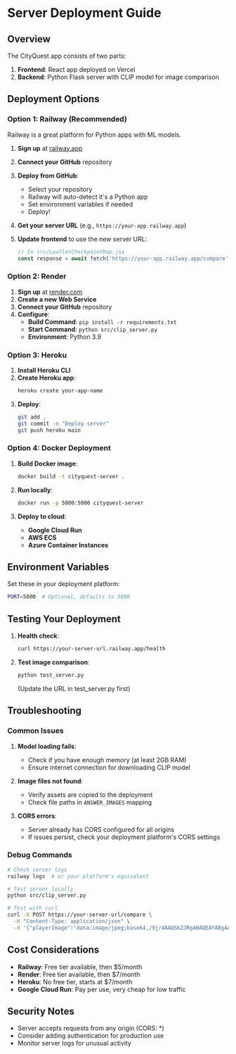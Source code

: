# Server Deployment Guide

## Overview

The CityQuest app consists of two parts:
1. **Frontend**: React app deployed on Vercel
2. **Backend**: Python Flask server with CLIP model for image comparison

## Deployment Options

### Option 1: Railway (Recommended)

Railway is a great platform for Python apps with ML models.

1. **Sign up** at [railway.app](https://railway.app)
2. **Connect your GitHub** repository
3. **Deploy from GitHub**:
   - Select your repository
   - Railway will auto-detect it's a Python app
   - Set environment variables if needed
   - Deploy!

4. **Get your server URL** (e.g., `https://your-app.railway.app`)

5. **Update frontend** to use the new server URL:
   ```javascript
   // In src/LeafletCheckpointMap.jsx
   const response = await fetch('https://your-app.railway.app/compare', {
   ```

### Option 2: Render

1. **Sign up** at [render.com](https://render.com)
2. **Create a new Web Service**
3. **Connect your GitHub** repository
4. **Configure**:
   - **Build Command**: `pip install -r requirements.txt`
   - **Start Command**: `python src/clip_server.py`
   - **Environment**: Python 3.9

### Option 3: Heroku

1. **Install Heroku CLI**
2. **Create Heroku app**:
   ```bash
   heroku create your-app-name
   ```
3. **Deploy**:
   ```bash
   git add .
   git commit -m "Deploy server"
   git push heroku main
   ```

### Option 4: Docker Deployment

1. **Build Docker image**:
   ```bash
   docker build -t cityquest-server .
   ```

2. **Run locally**:
   ```bash
   docker run -p 5000:5000 cityquest-server
   ```

3. **Deploy to cloud**:
   - **Google Cloud Run**
   - **AWS ECS**
   - **Azure Container Instances**

## Environment Variables

Set these in your deployment platform:

```bash
PORT=5000  # Optional, defaults to 5000
```

## Testing Your Deployment

1. **Health check**:
   ```bash
   curl https://your-server-url.railway.app/health
   ```

2. **Test image comparison**:
   ```bash
   python test_server.py
   ```
   (Update the URL in test_server.py first)

## Troubleshooting

### Common Issues

1. **Model loading fails**:
   - Check if you have enough memory (at least 2GB RAM)
   - Ensure internet connection for downloading CLIP model

2. **Image files not found**:
   - Verify assets are copied to the deployment
   - Check file paths in `ANSWER_IMAGES` mapping

3. **CORS errors**:
   - Server already has CORS configured for all origins
   - If issues persist, check your deployment platform's CORS settings

### Debug Commands

```bash
# Check server logs
railway logs  # or your platform's equivalent

# Test server locally
python src/clip_server.py

# Test with curl
curl -X POST https://your-server-url/compare \
  -H "Content-Type: application/json" \
  -d '{"playerImage":"data:image/jpeg;base64,/9j/4AAQSkZJRgABAQEAYABgAAD/2wBDAAEBAQEBAQEBAQEBAQEBAQEBAQEBAQEBAQEBAQEBAQEBAQEBAQEBAQEBAQEBAQEBAQEBAQEBAQEBAQEBAQEBAQH/2wBDAQEBAQEBAQEBAQEBAQEBAQEBAQEBAQEBAQEBAQEBAQEBAQEBAQEBAQEBAQEBAQEBAQEBAQEBAQEBAQEBAQEBAQH/wAARCAABAAEDASIAAhEBAxEB/8QAFQABAQAAAAAAAAAAAAAAAAAAAAv/xAAUEAEAAAAAAAAAAAAAAAAAAAAA/8QAFQEBAQAAAAAAAAAAAAAAAAAAAAX/xAAUEQEAAAAAAAAAAAAAAAAAAAAA/9oADAMBAAIRAxEAPwA/8A","checkpointId":1}'
```

## Cost Considerations

- **Railway**: Free tier available, then $5/month
- **Render**: Free tier available, then $7/month
- **Heroku**: No free tier, starts at $7/month
- **Google Cloud Run**: Pay per use, very cheap for low traffic

## Security Notes

- Server accepts requests from any origin (CORS: *)
- Consider adding authentication for production use
- Monitor server logs for unusual activity

